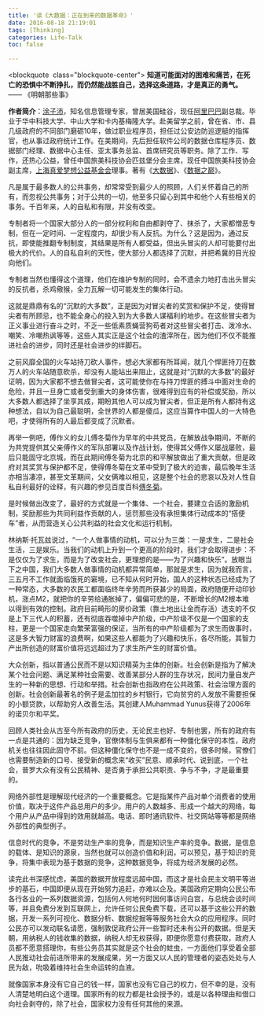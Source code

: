 ```yaml
---
title: '读《大数据：正在到来的数据革命》'
date: 2016-08-18 21:19:01
tags: [Thinking]
categories: Life-Talk
toc: false

---
```


<blockquote  class="blockquote-center">
**知道可能面对的困难和痛苦，在死亡的恐惧中不断挣扎，而仍然能战胜自己，选择这条道路，才是真正的勇气。**
—— 《明朝那些事》
</blockquote>

**作者简介**：[涂子沛](http://baike.baidu.com/view/3672856.htm)，知名信息管理专家，曾居美国硅谷，现任[阿里巴巴](http://baike.baidu.com/subview/2296/4818544.htm)副总裁。毕业于华中科技大学、中山大学和卡内基梅隆大学。赴美留学之前，曾在省、市、县几级政府的不同部门磨砺10年，做过职业程序员，担任过公安边防巡逻艇的指挥官，也从事过政府统计工作。在美期间，先后担任软件公司的数据仓库程序员、数据部门经理、数据中心主任、亚太事务总监、首席研究员等职务。除了工作、写作，还热心公益，曾任中国旅美科技协会匹兹堡分会主席，现任中国旅美科技协会副主席，[上海真爱梦想公益基金会](http://baike.baidu.com/view/4524604.htm)理事。著有《[大数据](http://baike.baidu.com/subview/6954399/13647477.htm)》、《[数据之巅](http://baike.baidu.com/view/13054216.htm)》。

凡是属于最多数人的公共事务，却常常受到最少人的照顾，人们关怀着自己的所有，而忽视公共事务；对于公共的一切，他至多只留心到其中和他个人有些相关的事务。千百年来，人的自私和有限，并没有改变。

专制者将一个国家大部分人的一部分权利和自由都剥夺了、抹杀了，大家都憎恶专制，但在一定时间、一定程度内，却很少有人反抗。为什么？这是因为，通过反抗，即使能推翻专制制度，其结果是所有人都受益，但出头冒尖的人却可能要付出极大的代价。人的自私自利的天性，使大部分人都选择了沉默，并把希冀的目光投向他们。

专制者当然也懂得这个道理，他们在维护专制的同时，会不遗余力地打击出头冒尖的反抗者，杀鸡儆猴，全力瓦解一切可能发生的集体行动。

这就是鼎鼎有名的“沉默的大多数”，正是因为对冒尖者的奖赏和保护不足，使得冒尖者有所顾忌，也不能全身心的投入到为大多数人谋福利的地步。在这些冒尖者为正义事业进行奋斗之时，不乏一些低素质蝇营狗苟者对这些冒尖者打击、泼冷水、嘲笑、冷嘲热讽等等，这些人其实正是这个社会的渣滓所在，因为他们不仅不能推进社会的进步，同时还是社会进步的绊脚石。

之前风靡全国的火车站持刀砍人事件，想必大家都有所耳闻，就几个悍匪持刀在数万人的火车站随意砍杀，却没有人能站出来阻止，这就是对“沉默的大多数”的最好证明，因为大家都不想去做冒尖者，这可能使你在与持刀悍匪的搏斗中面对生命的危险，并且一旦身亡或者受到重大的身体伤害，很难得到应有的补偿或奖励，所以大多数人都选择了坐享其成，期盼其他人可以成为冒尖者，但正是所有人都持有这种想法，自以为自己最聪明，全世界的人都是傻瓜，这应当算作中国人的一大特色吧，才使得所有的人最后都变成了沉默者。

再举一例吧，傅作义的女儿傅冬菊作为早年的中共党员，在解放战争期间，不断的为共党提供其父亲傅作义的军队部署以及作战计划，使得其父傅作义屡战屡败，最后只能固守北京城，而在此期间傅冬菊为北京的和平解放做出了重大贡献，但是政府对其奖赏与保护都不足，使得傅冬菊在文革中受到了极大的迫害，最后晚年生活亦相当凄凉，甚至文革期间，父女俩难以相见，这是整个社会的悲哀以及对人性自私自利最好的诠释，有兴趣的参见百度百科[傅冬菊](http://baike.baidu.com/item/%E5%82%85%E5%86%AC%E8%8F%8A/58608)。

是时候做出改变了，最好的方式就是一个集体、一个社会，要建立合适的激励机制，奖励那些为共同利益作贡献的人，惩罚那些没有承担集体行动成本的“搭便车”者，从而营造关心公共利益的社会文化和运行机制。

林纳斯·托瓦兹说过，“一个人做事情的动机，可以分为三类：一是求生，二是社会生活，三是娱乐。当我们的动机上升到一个更高的阶段时，我们才会取得进步：不是仅仅为了求生，而是为了改变社会，更理想的是——为了兴趣和快乐”。放眼当下之中国，我们大多数人做事情的动机都异常简单，那就是求生，因为就我而言，三五月不工作就面临饿死的窘境，已不知从何时开始，国人的这种状态已经成为了一种常态，大多数的农民工都面临终年辛劳而所获甚少的局面，政府随便开动印钞机，涨点M2，就把你的辛劳给通胀掉了，偏偏可悲的是，不断增长的M2根本难以得到有效的控制。政府目前畸形的房价政策（靠土地出让金而存活）透支的不仅是上下三代人的积蓄，还有彻底吞噬掉中产阶级，中产阶级不仅是一个国家的支柱，更是一个国家走向繁荣富强的保证，当所有的中产阶级都为了求生而做事时，这是多大智力财富的浪费啊，如果这些人都能为了兴趣和快乐，各尽所能，其智力产出所创造的财富价值将远远超过为了求生所产生的财富价值。

大众创新，指以普通公民而不是以知识精英为主体的创新。社会创新是指为了解决某个社会问题、满足某种社会需要、改善某部分人群的生存状况，民间力量自发产生的一种新的思想、行动和举措。社会创新也指政府在公共政策、社会治理方面的创新。社会创新最著名的例子是孟加拉的乡村银行，它向贫穷的人发放不需要担保的小额贷款，以帮助穷人改善生活。其创建人Muhammad Yunus获得了2006年的诺贝尔和平奖。

回顾人类社会从古至今所有政府的历史，无论民主也好、专制也罢，所有的政府有一点是共通的：因为缺乏竞争，官僚体制与生俱来都有一种僵化保守的本性，政府机关也往往因此固守不前。但这种僵化保守也不是一成不变的，很多时候，官僚们也需要制造新的口号、接受新的概念来“收买”民意、顺承时代、说到底，一个社会，普罗大众有没有公民精神、是否勇于承担公共职责、争与不争，才是最重要的。

网络外部性是理解现代经济的一个重要概念。它是指某件产品对单个消费者的使用价值，取决于这件产品总用户的多少。用户的人数越多、形成一个越大的网络，每个用户从产品中得到的效用就越高。电话、即时通讯软件、社交网站等等都是网络外部性的典型例子。

信息时代的竞争，不是劳动生产率的竞争，而是知识生产率的竞争。数据，是信息的载体、是知识的源泉，当然也就可以创造价值和利润，可以预见，基于知识的竞争，将集中表现为基于数据的竞争，这种数据竞争，将成为经济发展的必然。

读完此书深感忧虑，美国的数据开放程度远超中国，而这才是社会民主文明平等进步的基石，中国即便从现在开始努力追赶，亦难以企及。美国政府定期向公民公布各行各业的一系列数据资源，包括何人何地何时因何事访问白宫，与总统会谈时间等，并且免费分发到互联网上，允许任何公民免费下载，还可以基于这些公开的数据，开发一系列可视化、数据分析、数据挖掘等等服务社会大众的应用程序。同时公民亦可以发动联名请愿，强制敦促政府公开一些暂时还未有公开的数据。但是天朝，用纳税人的钱收集的数据，纳税人却无权获得，即便你愿意付费获取，政府人员都不愿意搭理你，有些公务员其实就是这个社会的蛀虫，一方面他们享受着全部人民推动社会前进所带来的发展成果，另一方面又以人民的管理者的姿态处处与人民为敌，吮吸着维持社会生命运转的血液。

就像国家本身没有它自己的钱一样，国家也没有它自己的权力，但不幸的是，没有人清楚地明白这个道理。国家所有的权力都是社会授予的，或是以各种理由和借口向社会剥夺的，除了社会，国家权力没有任何其他的来源。
